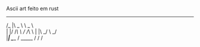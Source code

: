 Ascii art feito em rust
  ____ _______   _______   
/_   |\   _  \  \   _  \  
 |   |/  /_\  \ /  /_\  \ 
 |   |\  \_/   \\  \_/   \
 |___| \_____  / \_____  /
             \/        \/ 
